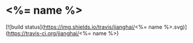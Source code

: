 # <%= name %>

[![build status](https://img.shields.io/travis/jianghai/<%= name %>.svg)](https://travis-ci.org/jianghai/<%= name %>)